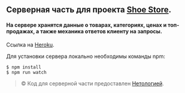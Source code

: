 ## Серверная часть для проекта [Shoe Store](https://github.com/QueenArizona/Shoe-store).

####  На сервере хранятся данные о товарах, категориях, ценах и топ-продажах, а также механика ответов клиенту на запросы.

Ссылка на [Heroku](https://qa-store-shoe.herokuapp.com).

Для установки сервера локально необходимы команды npm:

```
$ npm install
$ npm run watch
```

 > © Код для серверной части предоставлен [Нетологией](https://netology.ru).
